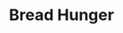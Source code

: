 ---
title: Bread Hunger
permalink: /article/compliance32xAddons/Bread%20Hunger
comments: true
comments-id: BreadHunger
header-img: article/compliance32xAddons/Bread Hunger.jpg

long_text: Replaces the drumsticks in the hunger bar with bread. <br><br> v1.1 more compliant texture

authors:
  - BellPepperBrian

download:
  - 1.16:
    - https://github.com/Compliance-Addons/Addons/raw/master/32x/Bread%20Hunger/Compliance%20Bread%20Hunger%2032x.zip
---